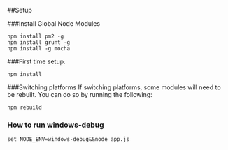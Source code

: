 ##Setup

###Install Global Node Modules
```
npm install pm2 -g
npm install grunt -g
npm install -g mocha
```

###First time setup.
```
npm install
```

###Switching platforms
If switching platforms, some modules will need to be rebuilt. You can do so by running the following:
```
npm rebuild
```

### How to run windows-debug
```
set NODE_ENV=windows-debug&&node app.js
```